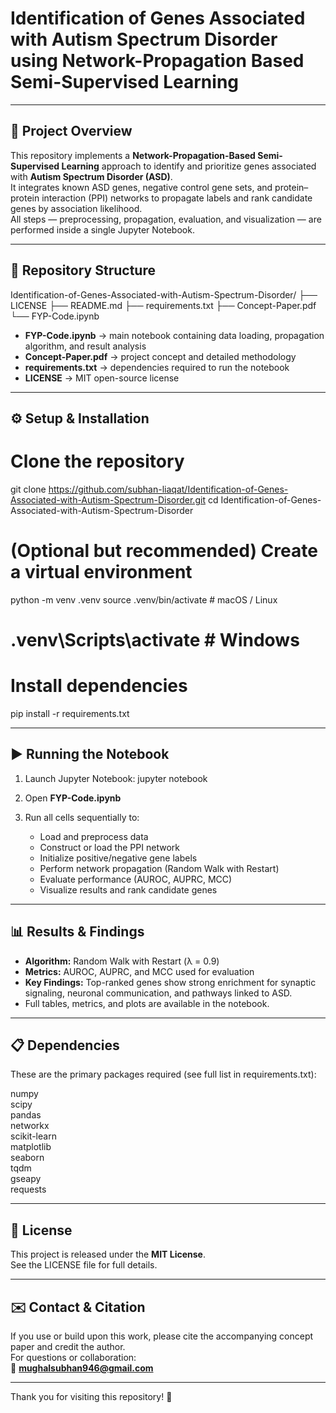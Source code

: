 # Identification of Genes Associated with Autism Spectrum Disorder using Network-Propagation Based Semi-Supervised Learning

---

## 🧠 Project Overview

This repository implements a **Network-Propagation-Based Semi-Supervised Learning** approach to identify and prioritize genes associated with **Autism Spectrum Disorder (ASD)**.  
It integrates known ASD genes, negative control gene sets, and protein–protein interaction (PPI) networks to propagate labels and rank candidate genes by association likelihood.  
All steps — preprocessing, propagation, evaluation, and visualization — are performed inside a single Jupyter Notebook.

---

## 📂 Repository Structure

Identification-of-Genes-Associated-with-Autism-Spectrum-Disorder/
├── LICENSE
├── README.md
├── requirements.txt
├── Concept-Paper.pdf
└── FYP-Code.ipynb

- **FYP-Code.ipynb** → main notebook containing data loading, propagation algorithm, and result analysis  
- **Concept-Paper.pdf** → project concept and detailed methodology  
- **requirements.txt** → dependencies required to run the notebook  
- **LICENSE** → MIT open-source license  

---

## ⚙️ Setup & Installation

# Clone the repository
git clone https://github.com/subhan-liaqat/Identification-of-Genes-Associated-with-Autism-Spectrum-Disorder.git
cd Identification-of-Genes-Associated-with-Autism-Spectrum-Disorder

# (Optional but recommended) Create a virtual environment
python -m venv .venv
source .venv/bin/activate      # macOS / Linux
# .venv\Scripts\activate       # Windows

# Install dependencies
pip install -r requirements.txt

---

## ▶️ Running the Notebook

1. Launch Jupyter Notebook:
   jupyter notebook

2. Open **FYP-Code.ipynb**  
3. Run all cells sequentially to:
   - Load and preprocess data  
   - Construct or load the PPI network  
   - Initialize positive/negative gene labels  
   - Perform network propagation (Random Walk with Restart)  
   - Evaluate performance (AUROC, AUPRC, MCC)  
   - Visualize results and rank candidate genes  

---

## 📊 Results & Findings

- **Algorithm:** Random Walk with Restart (λ = 0.9)  
- **Metrics:** AUROC, AUPRC, and MCC used for evaluation  
- **Key Findings:** Top-ranked genes show strong enrichment for synaptic signaling, neuronal communication, and pathways linked to ASD.  
- Full tables, metrics, and plots are available in the notebook.

---

## 📋 Dependencies

These are the primary packages required (see full list in requirements.txt):

numpy  
scipy  
pandas  
networkx  
scikit-learn  
matplotlib  
seaborn  
tqdm  
gseapy  
requests  

---

## 📄 License

This project is released under the **MIT License**.  
See the LICENSE file for full details.

---

## ✉️ Contact & Citation

If you use or build upon this work, please cite the accompanying concept paper and credit the author.  
For questions or collaboration:  
📧 **mughalsubhan946@gmail.com**

---

Thank you for visiting this repository! 🌱
